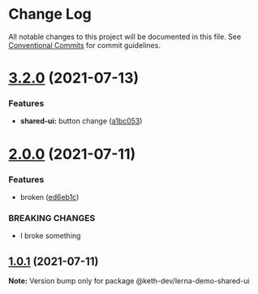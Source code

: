 # Change Log

All notable changes to this project will be documented in this file.
See [Conventional Commits](https://conventionalcommits.org) for commit guidelines.

# [3.2.0](https://github.com/keth-dev/react-lerna-demo/compare/v3.1.2...v3.2.0) (2021-07-13)


### Features

* **shared-ui:** button change ([a1bc053](https://github.com/keth-dev/react-lerna-demo/commit/a1bc053c5b33877a2b1f91337fe1817b7b598468))





# [2.0.0](https://github.com/keth-dev/react-lerna-demo/compare/@keth-dev/lerna-demo-shared-ui@1.0.1...@keth-dev/lerna-demo-shared-ui@2.0.0) (2021-07-11)


### Features

* broken ([ed6eb1c](https://github.com/keth-dev/react-lerna-demo/commit/ed6eb1c2bd66d433201aff0a62103f4d053e9e36))


### BREAKING CHANGES

* I broke something





## [1.0.1](https://github.com/keth-dev/react-lerna-demo/compare/@keth-dev/lerna-demo-shared-ui@0.0.26...@keth-dev/lerna-demo-shared-ui@1.0.1) (2021-07-11)

**Note:** Version bump only for package @keth-dev/lerna-demo-shared-ui
